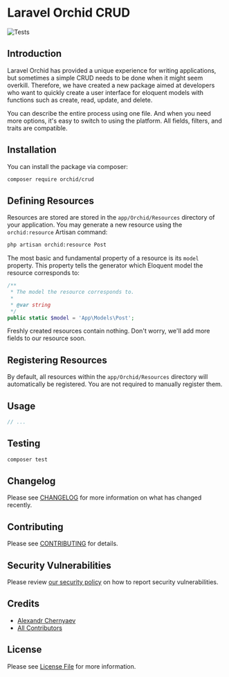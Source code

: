 # Laravel Orchid CRUD

![Tests](https://github.com/orchidsoftware/crud/workflows/Tests/badge.svg)


## Introduction

Laravel Orchid has provided a unique experience for writing applications, but sometimes a simple CRUD needs to be done when it might seem overkill. Therefore, we have created a new package aimed at developers who want to quickly create a user interface for eloquent models with functions such as create, read, update, and delete.


You can describe the entire process using one file. And when you need more options, it's easy to switch to using the platform.
All fields, filters, and traits are compatible.

## Installation

You can install the package via composer:

```bash
composer require orchid/crud
```

## Defining Resources

Resources are stored are stored in the `app/Orchid/Resources` directory of your application.
You may generate a new resource using the `orchid:resource` Artisan command:

```bash
php artisan orchid:resource Post
```

The most basic and fundamental property of a resource is its `model` property. 
This property tells the generator which Eloquent model the resource corresponds to:

```php
/**
 * The model the resource corresponds to.
 *
 * @var string
 */
public static $model = 'App\Models\Post';
```

Freshly created resources contain nothing. Don't worry, we'll add more fields to our resource soon.

## Registering Resources

By default, all resources within the `app/Orchid/Resources` directory will automatically be registered.
You are not required to manually register them.


## Usage

``` php
// ...
```

## Testing

``` bash
composer test
```

## Changelog

Please see [CHANGELOG](CHANGELOG.md) for more information on what has changed recently.

## Contributing

Please see [CONTRIBUTING](.github/CONTRIBUTING.md) for details.

## Security Vulnerabilities

Please review [our security policy](../../security/policy) on how to report security vulnerabilities.

## Credits

- [Alexandr Chernyaev](https://github.com/tabuna)
- [All Contributors](../../contributors)

## License

Please see [License File](LICENSE.md) for more information.
